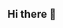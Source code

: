 ## Hi there 👋

<!--
## My name is Justin Swiger, I am a Major in Application development from Northampton Community College In Pennsylvania USA.

##- 🔭 I’m currently working on Learning to code in classic Mac OSX using the Xcode language
##- 🌱 I’m currently learning Object Oriented Programming
##- 👯 I’m looking to collaborate on Web Development
##- 🤔 I’m looking for help with currently nothing at the moment
##- 💬 Ask me about anything related to Retro Computing
##- 📫 How to reach me: deb2justin@hotmail.com
##- 😄 Pronouns: He/Him
##- ⚡ Fun fact: I am a Furry :3
-->
